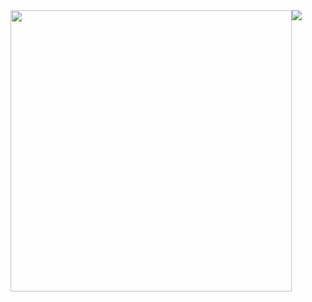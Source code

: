 <div style="display: flex; flex-direction: row;">
  <img class="img" src="https://github-readme-stats-ruby-one.vercel.app/api?username=thulin82&show_icons=true&include_all_commits=true" width="450px" />
  <img class="img" src="https://github-readme-stats-ruby-one.vercel.app/api/top-langs/?username=thulin82&layout=compact&card_width=330"/>
</div>